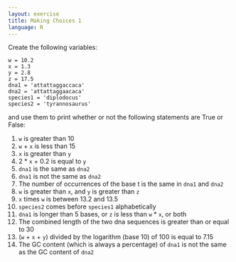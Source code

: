```yaml
---
layout: exercise
title: Making Choices 1
language: R
---
```


Create the following variables:

```
w = 10.2
x = 1.3
y = 2.8
z = 17.5
dna1 = 'attattaggaccaca'
dna2 = 'attattaggaacaca'
species1 = 'diplodocus'
species2 = 'tyrannosaurus'
```

and use them to print whether or not the following statements are True
or False:

1.  `w` is greater than 10
2.  `w` + `x` is less than 15
3.  `x` is greater than `y`
4.   2 * `x` + 0.2 is equal to `y`
5.  `dna1` is the same as `dna2`
6.  `dna1` is not the same as `dna2`
7.  The number of occurrences of the base t is the same in `dna1` and `dna2`
8. `w` is greater than `x`, and `y` is greater than `z`
9.  `x` times `w` is between 13.2 and 13.5
10.  `species2` comes before `species1` alphabetically
11. `dna1` is longer than 5 bases, or `z` is less than `w` * `x`, or both
12. The combined length of the two dna sequences is greater than or equal to 30
13. (`w` + `x` + `y`) divided by the logarithm (base 10) of 100 is equal to 7.15
14. The GC content (which is always a percentage) of `dna1` is not the
    same as the GC content of `dna2`
